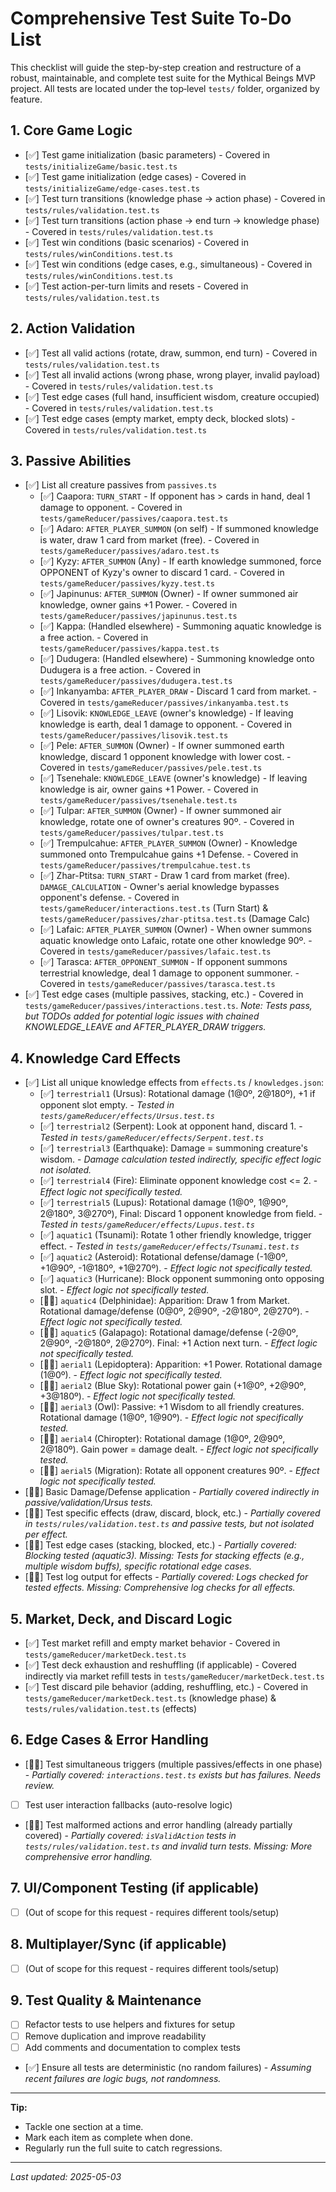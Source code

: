 # Comprehensive Test Suite To-Do List

This checklist will guide the step-by-step creation and restructure of a robust, maintainable, and complete test suite for the Mythical Beings MVP project. All tests are located under the top‑level `tests/` folder, organized by feature.

## 1. Core Game Logic
- [✅] Test game initialization (basic parameters) - Covered in `tests/initializeGame/basic.test.ts`
- [✅] Test game initialization (edge cases) - Covered in `tests/initializeGame/edge-cases.test.ts`
- [✅] Test turn transitions (knowledge phase -> action phase) - Covered in `tests/rules/validation.test.ts`
- [✅] Test turn transitions (action phase -> end turn -> knowledge phase) - Covered in `tests/rules/validation.test.ts`
- [✅] Test win conditions (basic scenarios) - Covered in `tests/rules/winConditions.test.ts`
- [✅] Test win conditions (edge cases, e.g., simultaneous) - Covered in `tests/rules/winConditions.test.ts`
- [✅] Test action-per-turn limits and resets - Covered in `tests/rules/validation.test.ts`

## 2. Action Validation
- [✅] Test all valid actions (rotate, draw, summon, end turn) - Covered in `tests/rules/validation.test.ts`
- [✅] Test all invalid actions (wrong phase, wrong player, invalid payload) - Covered in `tests/rules/validation.test.ts`
- [✅] Test edge cases (full hand, insufficient wisdom, creature occupied) - Covered in `tests/rules/validation.test.ts`
- [✅] Test edge cases (empty market, empty deck, blocked slots) - Covered in `tests/rules/validation.test.ts`

## 3. Passive Abilities
- [✅] List all creature passives from `passives.ts`
  - [✅] Caapora: `TURN_START` - If opponent has > cards in hand, deal 1 damage to opponent. - Covered in `tests/gameReducer/passives/caapora.test.ts`
  - [✅] Adaro: `AFTER_PLAYER_SUMMON` (on self) - If summoned knowledge is water, draw 1 card from market (free). - Covered in `tests/gameReducer/passives/adaro.test.ts`
  - [✅] Kyzy: `AFTER_SUMMON` (Any) - If earth knowledge summoned, force OPPONENT of Kyzy's owner to discard 1 card. - Covered in `tests/gameReducer/passives/kyzy.test.ts`
  - [✅] Japinunus: `AFTER_SUMMON` (Owner) - If owner summoned air knowledge, owner gains +1 Power. - Covered in `tests/gameReducer/passives/japinunus.test.ts`
  - [✅] Kappa: (Handled elsewhere) - Summoning aquatic knowledge is a free action. - Covered in `tests/gameReducer/passives/kappa.test.ts`
  - [✅] Dudugera: (Handled elsewhere) - Summoning knowledge onto Dudugera is a free action. - Covered in `tests/gameReducer/passives/dudugera.test.ts`
  - [✅] Inkanyamba: `AFTER_PLAYER_DRAW` - Discard 1 card from market. - Covered in `tests/gameReducer/passives/inkanyamba.test.ts`
  - [✅] Lisovik: `KNOWLEDGE_LEAVE` (owner's knowledge) - If leaving knowledge is earth, deal 1 damage to opponent. - Covered in `tests/gameReducer/passives/lisovik.test.ts`
  - [✅] Pele: `AFTER_SUMMON` (Owner) - If owner summoned earth knowledge, discard 1 opponent knowledge with lower cost. - Covered in `tests/gameReducer/passives/pele.test.ts`
  - [✅] Tsenehale: `KNOWLEDGE_LEAVE` (owner's knowledge) - If leaving knowledge is air, owner gains +1 Power. - Covered in `tests/gameReducer/passives/tsenehale.test.ts`
  - [✅] Tulpar: `AFTER_SUMMON` (Owner) - If owner summoned air knowledge, rotate one of owner's creatures 90º. - Covered in `tests/gameReducer/passives/tulpar.test.ts`
  - [✅] Trempulcahue: `AFTER_PLAYER_SUMMON` (Owner) - Knowledge summoned onto Trempulcahue gains +1 Defense. - Covered in `tests/gameReducer/passives/trempulcahue.test.ts`
  - [✅] Zhar-Ptitsa: `TURN_START` - Draw 1 card from market (free). `DAMAGE_CALCULATION` - Owner's aerial knowledge bypasses opponent's defense. - Covered in `tests/gameReducer/interactions.test.ts` (Turn Start) & `tests/gameReducer/passives/zhar-ptitsa.test.ts` (Damage Calc)
  - [✅] Lafaic: `AFTER_PLAYER_SUMMON` (Owner) - When owner summons aquatic knowledge onto Lafaic, rotate one other knowledge 90º. - Covered in `tests/gameReducer/passives/lafaic.test.ts`
  - [✅] Tarasca: `AFTER_OPPONENT_SUMMON` - If opponent summons terrestrial knowledge, deal 1 damage to opponent summoner. - Covered in `tests/gameReducer/passives/tarasca.test.ts`
- [✅] Test edge cases (multiple passives, stacking, etc.) - Covered in `tests/gameReducer/passives/interactions.test.ts`. *Note: Tests pass, but TODOs added for potential logic issues with chained KNOWLEDGE_LEAVE and AFTER_PLAYER_DRAW triggers.*

## 4. Knowledge Card Effects
- [✅] List all unique knowledge effects from `effects.ts` / `knowledges.json`:
  - [✅] `terrestrial1` (Ursus): Rotational damage (1@0º, 2@180º), +1 if opponent slot empty. - *Tested in `tests/gameReducer/effects/Ursus.test.ts`*
  - [✅] `terrestrial2` (Serpent): Look at opponent hand, discard 1. - *Tested in `tests/gameReducer/effects/Serpent.test.ts`*
  - [✅] `terrestrial3` (Earthquake): Damage = summoning creature's wisdom. - *Damage calculation tested indirectly, specific effect logic not isolated.*
  - [✅] `terrestrial4` (Fire): Eliminate opponent knowledge cost <= 2. - *Effect logic not specifically tested.*
  - [✅] `terrestrial5` (Lupus): Rotational damage (1@0º, 1@90º, 2@180º, 3@270º), Final: Discard 1 opponent knowledge from field. - *Tested in `tests/gameReducer/effects/Lupus.test.ts`*
  - [✅] `aquatic1` (Tsunami): Rotate 1 other friendly knowledge, trigger effect. - *Tested in `tests/gameReducer/effects/Tsunami.test.ts`*
  - [✅] `aquatic2` (Asteroid): Rotational defense/damage (-1@0º, +1@90º, -1@180º, +1@270º). - *Effect logic not specifically tested.*
  - [✅] `aquatic3` (Hurricane): Block opponent summoning onto opposing slot. - *Effect logic not specifically tested.*
  - [🤼🏾] `aquatic4` (Delphinidae): Apparition: Draw 1 from Market. Rotational damage/defense (0@0º, 2@90º, -2@180º, 2@270º). - *Effect logic not specifically tested.*
  - [🤼🏾] `aquatic5` (Galapago): Rotational damage/defense (-2@0º, 2@90º, -2@180º, 2@270º). Final: +1 Action next turn. - *Effect logic not specifically tested.*
  - [🤼🏾] `aerial1` (Lepidoptera): Apparition: +1 Power. Rotational damage (1@0º). - *Effect logic not specifically tested.*
  - [🤼🏾] `aerial2` (Blue Sky): Rotational power gain (+1@0º, +2@90º, +3@180º). - *Effect logic not specifically tested.*
  - [🤼🏾] `aerial3` (Owl): Passive: +1 Wisdom to all friendly creatures. Rotational damage (1@0º, 1@90º). - *Effect logic not specifically tested.*
  - [🤼🏾] `aerial4` (Chiropter): Rotational damage (1@0º, 2@90º, 2@180º). Gain power = damage dealt. - *Effect logic not specifically tested.*
  - [🤼🏾] `aerial5` (Migration): Rotate all opponent creatures 90º. - *Effect logic not specifically tested.*
- [🤼🏾] Basic Damage/Defense application - *Partially covered indirectly in passive/validation/Ursus tests.*
- [🤼🏾] Test specific effects (draw, discard, block, etc.) - *Partially covered in `tests/rules/validation.test.ts` and passive tests, but not isolated per effect.*
- [🤼🏾] Test edge cases (stacking, blocked, etc.) - *Partially covered: Blocking tested (aquatic3). Missing: Tests for stacking effects (e.g., multiple wisdom buffs), specific rotational edge cases.*
- [🤼🏾] Test log output for effects - *Partially covered: Logs checked for tested effects. Missing: Comprehensive log checks for all effects.*

## 5. Market, Deck, and Discard Logic
- [✅] Test market refill and empty market behavior - Covered in `tests/gameReducer/marketDeck.test.ts`
- [✅] Test deck exhaustion and reshuffling (if applicable) - Covered indirectly via market refill tests in `tests/gameReducer/marketDeck.test.ts`
- [✅] Test discard pile behavior (adding, reshuffling, etc.) - Covered in `tests/gameReducer/marketDeck.test.ts` (knowledge phase) & `tests/rules/validation.test.ts` (effects)

## 6. Edge Cases & Error Handling
- [🤼🏾] Test simultaneous triggers (multiple passives/effects in one phase) - *Partially covered: `interactions.test.ts` exists but has failures. Needs review.*
- [ ] Test user interaction fallbacks (auto-resolve logic)
- [🤼🏾] Test malformed actions and error handling (already partially covered) - *Partially covered: `isValidAction` tests in `tests/rules/validation.test.ts` and invalid turn tests. Missing: More comprehensive error handling.*

## 7. UI/Component Testing (if applicable)
- [ ] (Out of scope for this request - requires different tools/setup)

## 8. Multiplayer/Sync (if applicable)
- [ ] (Out of scope for this request - requires different tools/setup)

## 9. Test Quality & Maintenance
- [ ] Refactor tests to use helpers and fixtures for setup
- [ ] Remove duplication and improve readability
- [ ] Add comments and documentation to complex tests
- [✅] Ensure all tests are deterministic (no random failures) - *Assuming recent failures are logic bugs, not randomness.*

---

**Tip:**
- Tackle one section at a time.
- Mark each item as complete when done.
- Regularly run the full suite to catch regressions.

---

*Last updated: 2025-05-03*

